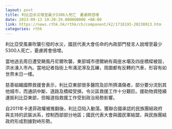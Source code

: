 ```yaml
---
layout: post
title: 利比亞水災增至最少5300人死亡　憂慮將倍增
date: 2023-09-13 19:20:29.000000000 +08:00
link: https://news.rthk.hk/rthk/ch/component/k2/1718193-20230913.htm
categories: rthk
---
```


利比亞受風暴吹襲引發的水災，國民代表大會任命的內政部門發言人說增至最少5300人死亡，憂慮將會倍增。

當地過去周日遭受颶風丹尼爾吹襲，東部城市德爾納有兩座水壩及四座橋樑被毀，洪水湧入市內。當地記者指街上布滿泥濘及瓦礫，周圍都有反轉的汽車，形容有如世界末日一樣。

慈善組織國際救援會表示，利比亞東部很多醫院及診所擠滿傷者，部分要分流到其他城市，而通訊中斷、道路及橋樑受損，令災區救援工作十分艱巨。援助物資陸續運抵利比亞東部，但報道指救援工作受到政治局勢影響。

自2011年卡達菲政權被推翻後，利比亞陷入動蕩。獲聯合國承認的民族團結政府與支持的武裝派系，控制西部部分地區；國民代表大會與國民軍結盟，與民族團結政府形成割據對峙形勢。
